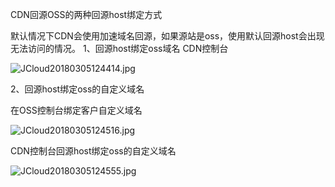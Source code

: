 CDN回源OSS的两种回源host绑定方式

默认情况下CDN会使用加速域名回源，如果源站是oss，使用默认回源host会出现无法访问的情况。
1、回源host绑定oss域名
CDN控制台

![JCloud20180305124414.jpg](https://img1.jcloudcs.com/cms/30b37c69-9767-4ae9-8b80-b488f989085620180305124422.jpg)

2、回源host绑定oss的自定义域名

在OSS控制台绑定客户自定义域名

![JCloud20180305124516.jpg](https://img1.jcloudcs.com/cms/8b114a3a-a72c-4100-8487-fd1475a9f9b120180305124519.jpg)

CDN控制台回源host绑定oss的自定义域名

![JCloud20180305124555.jpg](https://img1.jcloudcs.com/cms/acc68708-6088-490c-a47b-50c2c833dede20180305124556.jpg)